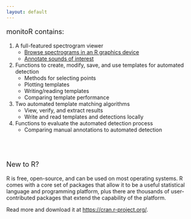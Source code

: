 ```yaml
---
layout: default
---
```


<p style="font-size:large;">monitoR contains:</p>
<ol>
    <li>A full-featured spectrogram viewer
        <ul>
            <li><a href="/assets/monitoR/viewingSpectrograms/viewingSpectrograms.html">Browse spectrograms in an R graphics device</a></li>
            <li><a href="/assets/monitoR/annotatingSpectrograms/annotatingSpectrograms.html">Annotate sounds of interest</a></li>
        </ul>
    </li>
    <li>Functions to create, modify, save, and use templates for automated detection
        <ul>
            <li>Methods for selecting points</li>
            <li>Plotting templates</li>
            <li>Writing/reading templates</li>
            <li>Comparing template performance</li>
        </ul>
    </li>
    <li>Two automated template matching algorithms
        <ul>
            <li>View, verify, and extract results</li>
            <li>Write and read templates and detections locally</li>
        </ul>
    </li>
    <li>Functions to evaluate the automated detection process
        <ul>
            <li>Comparing manual annotations to automated detection</li>
        </ul>
    </li>
</ol>

<p style="font-size:large;padding-top:3em;">New to R?</p>
<p>R is free, open-source, and can be used on most operating systems. R comes with a core set of packages that allow it to be a useful statistical language and programming platform, plus there are thousands of user-contributed packages that extend the capability of the platform.</p>
<p>Read more and download it at <a href="https://cran.r-project.org/" target="_blank">https://cran.r-project.org/</a>.
